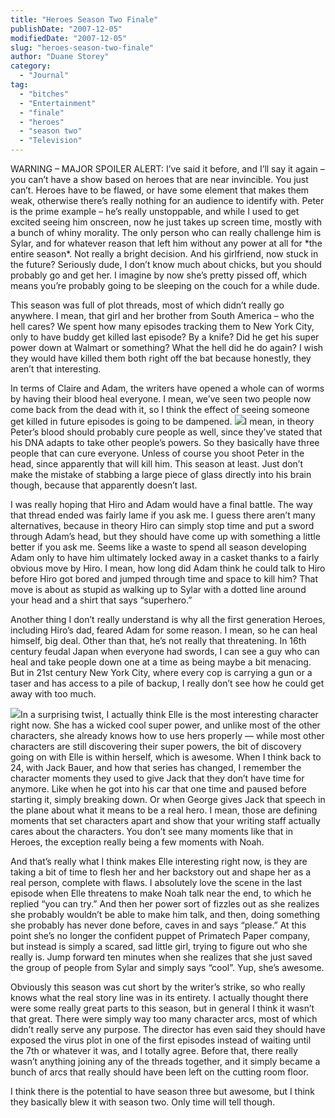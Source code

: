 ```yaml
---
title: "Heroes Season Two Finale"
publishDate: "2007-12-05"
modifiedDate: "2007-12-05"
slug: "heroes-season-two-finale"
author: "Duane Storey"
category:
  - "Journal"
tag:
  - "bitches"
  - "Entertainment"
  - "finale"
  - "heroes"
  - "season two"
  - "Television"
---
```


WARNING – MAJOR SPOILER ALERT: I’ve said it before, and I’ll say it again – you can’t have a show based on heroes that are near invincible. You just can’t. Heroes have to be flawed, or have some element that makes them weak, otherwise there’s really nothing for an audience to identify with. Peter is the prime example – he’s really unstoppable, and while I used to get excited seeing him onscreen, now he just takes up screen time, mostly with a bunch of whiny morality. The only person who can really challenge him is Sylar, and for whatever reason that left him without any power at all for \*the entire season\*. Not really a bright decision. And his girlfriend, now stuck in the future? Seriously dude, I don’t know much about chicks, but you should probably go and get her. I imagine by now she’s pretty pissed off, which means you’re probably going to be sleeping on the couch for a while dude.

This season was full of plot threads, most of which didn’t really go anywhere. I mean, that girl and her brother from South America – who the hell cares? We spent how many episodes tracking them to New York City, only to have buddy get killed last episode? By a knife? Did he get his super power down at Walmart or something? What the hell did he do again? I wish they would have killed them both right off the bat because honestly, they aren’t that interesting.

In terms of Claire and Adam, the writers have opened a whole can of worms by having their blood heal everyone. I mean, we’ve seen two people now come back from the dead with it, so I think the effect of seeing someone get killed in future episodes is going to be dampened. [![](http://upload.wikimedia.org/wikipedia/en/9/92/Takezo_Kensei.jpg)](http://en.wikipedia.org/wiki/Adam_Monroe)I mean, in theory Peter’s blood should probably cure people as well, since they’ve stated that his DNA adapts to take other people’s powers. So they basically have three people that can cure everyone. Unless of course you shoot Peter in the head, since apparently that will kill him. This season at least. Just don’t make the mistake of stabbing a large piece of glass directly into his brain though, because that apparently doesn’t last.

I was really hoping that Hiro and Adam would have a final battle. The way that thread ended was fairly lame if you ask me. I guess there aren’t many alternatives, because in theory Hiro can simply stop time and put a sword through Adam’s head, but they should have come up with something a little better if you ask me. Seems like a waste to spend all season developing Adam only to have him ultimately locked away in a casket thanks to a fairly obvious move by Hiro. I mean, how long did Adam think he could talk to Hiro before Hiro got bored and jumped through time and space to kill him? That move is about as stupid as walking up to Sylar with a dotted line around your head and a shirt that says “superhero.”

Another thing I don’t really understand is why all the first generation Heroes, including Hiro’s dad, feared Adam for some reason. I mean, so he can heal himself, big deal. Other than that, he’s not really that threatening. In 16th century feudal Japan when everyone had swords, I can see a guy who can heal and take people down one at a time as being maybe a bit menacing. But in 21st century New York City, where every cop is carrying a gun or a taser and has access to a pile of backup, I really don’t see how he could get away with too much.

[![](_images/heroes-season-two-finale-2.jpg)](http://www.duckydoestv.com/2007/08/20/heroes-casting-kristen-bell/)In a surprising twist, I actually think Elle is the most interesting character right now. She has a wicked cool super power, and unlike most of the other characters, she already knows how to use hers properly — while most other characters are still discovering their super powers, the bit of discovery going on with Elle is within herself, which is awesome. When I think back to 24, with Jack Bauer, and how that series has changed, I remember the character moments they used to give Jack that they don’t have time for anymore. Like when he got into his car that one time and paused before starting it, simply breaking down. Or when George gives Jack that speech in the plane about what it means to be a real hero. I mean, those are defining moments that set characters apart and show that your writing staff actually cares about the characters. You don’t see many moments like that in Heroes, the exception really being a few moments with Noah.

And that’s really what I think makes Elle interesting right now, is they are taking a bit of time to flesh her and her backstory out and shape her as a real person, complete with flaws. I absolutely love the scene in the last episode when Elle threatens to make Noah talk near the end, to which he replied “you can try.” And then her power sort of fizzles out as she realizes she probably wouldn’t be able to make him talk, and then, doing something she probably has never done before, caves in and says “please.” At this point she’s no longer the confident puppet of Primatech Paper company, but instead is simply a scared, sad little girl, trying to figure out who she really is. Jump forward ten minutes when she realizes that she just saved the group of people from Sylar and simply says “cool”. Yup, she’s awesome.

Obviously this season was cut short by the writer’s strike, so who really knows what the real story line was in its entirety. I actually thought there were some really great parts to this season, but in general I think it wasn’t that great. There were simply way too many character arcs, most of which didn’t really serve any purpose. The director has even said they should have exposed the virus plot in one of the first episodes instead of waiting until the 7th or whatever it was, and I totally agree. Before that, there really wasn’t anything joining any of the threads together, and it simply became a bunch of arcs that really should have been left on the cutting room floor.

I think there is the potential to have season three but awesome, but I think they basically blew it with season two. Only time will tell though.